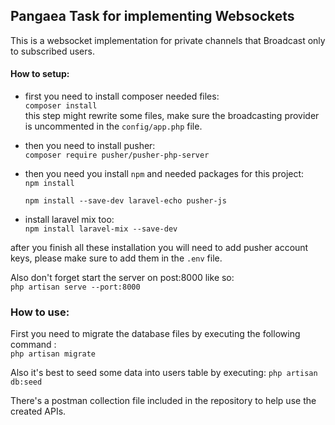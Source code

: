 ## Pangaea Task for implementing Websockets

This is a websocket implementation for private channels
that Broadcast only to subscribed users.

#### How to setup:
- first you need to install composer needed files:<br>
	` composer install `<br>
this step might rewrite some files, make sure the broadcasting provider is
uncommented in the ` config/app.php ` file.

- then you need to install pusher:<br>
	` composer require pusher/pusher-php-server `

- then you need you install `npm` and needed packages for this project:<br>
	` npm install `

	` npm install --save-dev laravel-echo pusher-js `

- install laravel mix too:<br>
	` npm install laravel-mix --save-dev `

after you finish all these installation you will need to add pusher account keys,
please make sure to add them in the ` .env ` file.<br>

Also don't forget start the server on post:8000 like so:<br>
	` php artisan serve --port:8000 `<br>

### How to use:

First you need to migrate the database files by executing the following command :<br>
	` php artisan migrate `

Also it's best to seed some data into users table by executing:
	` php artisan db:seed `

There's a postman collection file included in the repository to help
use the created APIs.
